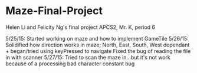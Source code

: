 # Maze-Final-Project
Helen Li and Felicity Ng's final project APCS2, Mr. K, period 6

5/25/15: Started working on maze and how to implement GameTile
5/26/15: Solidified how direction works in maze; North, East, South, West dependant + began/tried using keyPressed to navigate
         Fixed the bug of reading the file in with scanner
5/27/15: Tried to scan the maze in...but it's not work because of a processing bad character constant bug

